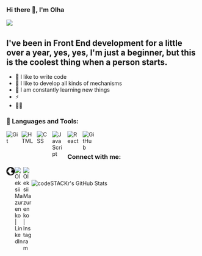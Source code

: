 ### Hi there 👋, I'm Olha

![](https://komarev.com/ghpvc/?username=olhapanchyshyna)

## I've been in Front End development for a little over a year, yes, yes, I'm just a beginner, but this is the coolest thing when a person starts.

- 💪 I like to write code
- 🎉 I like to develop all kinds of mechanisms
- 🥅 I am constantly learning new things
- ⚡️ 
- 🤹🏽 

### 🧰 Languages and Tools:

<img align="left" alt="Git" width="30px" style="padding-right:10px;" src="https://cdn.jsdelivr.net/gh/devicons/devicon/icons/git/git-original.svg" />
<img align="left" alt="HTML" width="30px" style="padding-right:10px;" src="https://cdn.jsdelivr.net/gh/devicons/devicon/icons/html5/html5-plain.svg" />
<img align="left" alt="CSS" width="30px" style="padding-right:10px;" src="https://cdn.jsdelivr.net/gh/devicons/devicon/icons/css3/css3-plain.svg" />
<img align="left" alt="JavaScript" width="30px" style="padding-right:10px;" src="https://cdn.jsdelivr.net/gh/devicons/devicon/icons/javascript/javascript-plain.svg" />
<img align="left" alt="React" width="30px" style="padding-right:10px;" src="https://cdn.jsdelivr.net/gh/devicons/devicon/icons/react/react-original.svg" />
<img align="left" alt="GitHub" width="30px" style="padding-right:10px;" src="https://cdn.jsdelivr.net/gh/devicons/devicon/icons/github/github-original.svg" />
<br />
<br />

### Connect with me:

[<img align="left" alt="webtricks-master.ru" width="22px" src="https://raw.githubusercontent.com/iconic/open-iconic/master/svg/globe.svg" />][website] 
[<img align="left" alt="OleksiiMazurenko | LinkedIn" width="22px" src="https://cdn.jsdelivr.net/npm/simple-icons@v3/icons/linkedin.svg" />][linkedin]
[<img align="left" alt="OleksiiMazurenko | Instagram" width="22px" src="https://cdn.jsdelivr.net/npm/simple-icons@v3/icons/instagram.svg" />][instagram]
            
<br />
<br />

<img align="left" alt="codeSTACKr's GitHub Stats" src="https://github-readme-stats.vercel.app/api/top-langs/?username=olhapanchyshyna&langs_count=8&layout=compact" />
 
[website]: https://#
[linkedin]: https://www.linkedin.com/in/olha-panchyshyna-44a509235
[instagram]: https://#